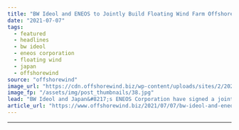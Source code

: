```yaml
---
title: "BW Ideol and ENEOS to Jointly Build Floating Wind Farm Offshore Japan"
date: "2021-07-07"
tags: 
  - featured
  - headlines
  - bw ideol
  - eneos corporation
  - floating wind
  - japan
  - offshorewind
source: "offshorewind"
image_url: "https://cdn.offshorewind.biz/wp-content/uploads/sites/2/2021/07/07092002/BW-Ideol-and-ENEOS-to-Jointly-Build-Floating-Wind-Farm-Offshore-Japan.jpg"
image_fp: "/assets/img/post_thumbnails/38.jpg"
lead: "BW Ideol and Japan&#8217;s ENEOS Corporation have signed a joint development agreement to develop"
article_url: "https://www.offshorewind.biz/2021/07/07/bw-ideol-and-eneos-to-jointly-build-floating-wind-farm-offshore-japan/"
---
```


---
